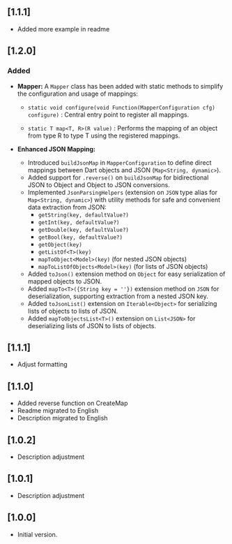 ## [1.1.1]
* Added more example in readme

## [1.2.0]

### Added
- **Mapper:** A `Mapper` class has been added with static methods to simplify the configuration and usage of mappings:

    - `static void configure(void Function(MapperConfiguration cfg) configure)` : Central entry point to register all mappings.

    - `static T map<T, R>(R value)` : Performs the mapping of an object from type R to type T using the registered mappings.

- **Enhanced JSON Mapping:**
    - Introduced `buildJsonMap` in `MapperConfiguration` to define direct mappings between Dart objects and JSON (`Map<String, dynamic>`).
    - Added support for `.reverse()` on `buildJsonMap` for bidirectional JSON to Object and Object to JSON conversions.
    - Implemented `JsonParsingHelpers` (extension on `JSON` type alias for `Map<String, dynamic>`) with utility methods for safe and convenient data extraction from JSON:
        - `getString(key, defaultValue?)`
        - `getInt(key, defaultValue?)`
        - `getDouble(key, defaultValue?)`
        - `getBool(key, defaultValue?)`
        - `getObject(key)`
        - `getListOf<T>(key)`
        - `mapToObject<Model>(key)` (for nested JSON objects)
        - `mapToListOfObjects<Model>(key)` (for lists of JSON objects)
    - Added `toJson()` extension method on `Object` for easy serialization of mapped objects to JSON.
    - Added `mapTo<T>({String key = ''})` extension method on `JSON` for deserialization, supporting extraction from a nested JSON key.
    - Added `toJsonList()` extension on `Iterable<Object>` for serializing lists of objects to lists of JSON.
    - Added `mapToObjectsList<T>()` extension on `List<JSON>` for deserializing lists of JSON to lists of objects.

## [1.1.1]
* Adjust formatting

## [1.1.0]
* Added reverse function on CreateMap
* Readme migrated to English
* Description migrated to English

## [1.0.2]
* Description adjustment 

## [1.0.1]
* Description adjustment 

## [1.0.0]

* Initial version.
